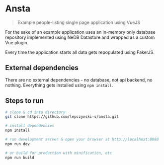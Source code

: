 # Ansta

> Example people-listing single page application using VueJS

For the sake of an example application uses an in-memory only database repository
implemented using NeDB Datastore and wrapped as a custom Vue plugin.

Every time the application starts all data gets repopulated using FakerJS.

## External dependencies

There are no external dependencies - no database, not api backend, no nothing.
Everything gets installed using `npm install`.

## Steps to run

``` bash
# clone & cd into directory
git clone https://github.com/lepczynski-s/ansta.git

# install dependencies
npm install

# run development server & open your browser at http://localhost:8080
npm run dev

# or build for production with minification, etc
npm run build
```
